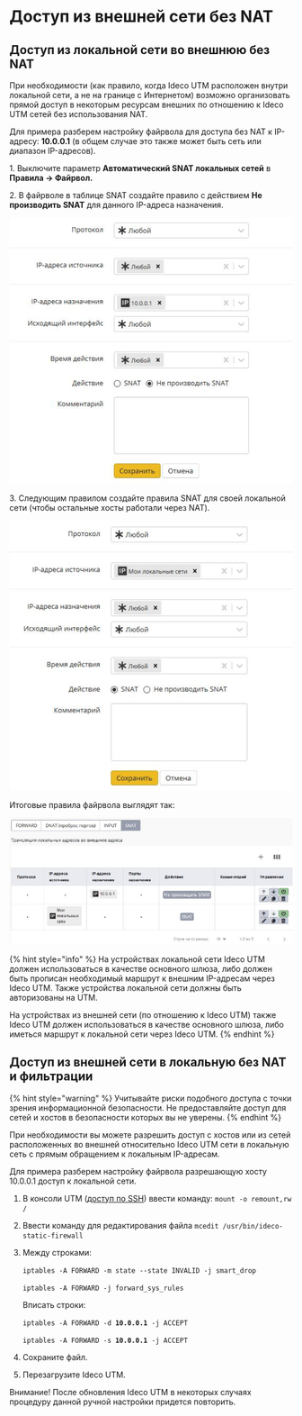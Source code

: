 # Доступ из внешней сети без NAT

## Доступ из локальной сети во внешнюю без NAT

При необходимости (как правило, когда Ideco UTM расположен внутри локальной сети, а не на границе с Интернетом) возможно организовать прямой доступ в некоторым ресурсам внешних по отношению к Ideco UTM сетей без использования NAT.

Для примера разберем настройку файрвола для доступа без NAT к IP-адресу: **10.0.0.1** (в общем случае это также может быть сеть или диапазон IP-адресов).

1\. Выключите параметр **Автоматический SNAT локальных сетей** в **Правила -> Файрвол.**

2\. В файрволе в таблице SNAT создайте правило с действием **Не производить SNAT** для данного IP-адреса назначения.

![](../.gitbook/assets/12025894.jpg)

3\. Следующим правилом создайте правила SNAT для своей локальной сети (чтобы остальные хосты работали через NAT).

![](../.gitbook/assets/11239490.jpg)

Итоговые правила файрвола выглядят так:

![](../.gitbook/assets/12025896.jpg)

{% hint style="info" %}
На устройствах локальной сети Ideco UTM должен использоваться в качестве основного шлюза, либо должен быть прописан необходимый маршрут к внешним IP-адресам через Ideco UTM. Также устройства локальной сети должны быть авторизованы на UTM.&#x20;

На устройствах из внешней сети (по отношению к Ideco UTM) также Ideco UTM должен использоваться в качестве основного шлюза, либо иметься маршрут к локальной сети через Ideco UTM.
{% endhint %}

## Доступ из внешней сети в локальную без NAT и фильтрации

{% hint style="warning" %}
Учитывайте риски подобного доступа с точки зрения информационной безопасности. Не предоставляйте доступ для сетей и хостов в безопасности которых вы не уверены.
{% endhint %}

При необходимости вы можете разрешить доступ с хостов или из сетей расположенных во внешней относительно Ideco UTM сети в локальную сеть с прямым обращением к локальным IP-адресам.

Для примера разберем настройку файрвола разрешающую хосту 10.0.0.1 доступ к локальной сети.

1. В консоли UTM ([доступ по SSH](../access-rules/admins/remote-ssh-access.md)) ввести команду:  `mount -o remount,rw /`
2. Ввести команду для редактирования файла  `mcedit /usr/bin/ideco-static-firewall`
3.  Между строками: &#x20;

    `iptables -A FORWARD -m state --state INVALID -j smart_drop  `

    `iptables -A FORWARD -j forward_sys_rules`

    Вписать строки: &#x20;

    `iptables -A FORWARD -d `**`10.0.0.1`**` -j ACCEPT`

    `iptables -A FORWARD -s `**`10.0.0.1`**` -j ACCEPT`
4. Сохраните файл.
5. Перезагрузите Ideco UTM.

Внимание! После обновления Ideco UTM в некоторых случаях процедуру данной ручной настройки придется повторить.

